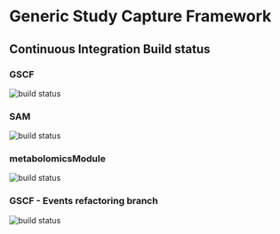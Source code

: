 Generic Study Capture Framework
====

## Continuous Integration Build status
### GSCF

![build status](http://jenkins.dbnp.org/jenkins/job/ci-gscf/badge/icon)

### SAM

![build status](http://jenkins.dbnp.org/jenkins/job/ci-sam/badge/icon)

### metabolomicsModule

![build status](http://jenkins.dbnp.org/jenkins/job/ci-metabolomicsModule/badge/icon)

### GSCF - Events refactoring branch

![build status](http://jenkins.dbnp.org/jenkins/job/ci2-gscf/badge/icon)

